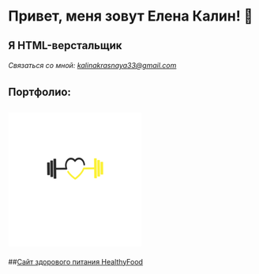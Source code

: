 # Привет, меня зовут Елена Калин! 👋

## Я HTML-верстальщик

###### Связаться со мной: kalinakrasnaya33@gmail.com

## Портфолио: 

## ![Logo](https://raw.githubusercontent.com/E1ena1/Module01-Gym/main/images/favicon/mstile-150x150.png) 
##[Сайт здорового питания HealthyFood](https://e1ena1.github.io/Module02-Shop/dist/)
## 

